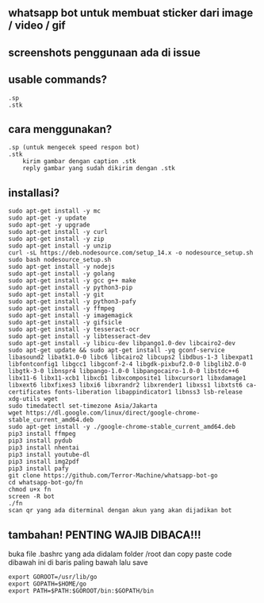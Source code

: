 ## whatsapp bot untuk membuat sticker dari image / video / gif

## screenshots penggunaan ada di issue

## usable commands? 
	.sp
	.stk

## cara menggunakan?
	.sp (untuk mengecek speed respon bot)
	.stk
		kirim gambar dengan caption .stk
		reply gambar yang sudah dikirim dengan .stk
		



## installasi?
```
sudo apt-get install -y mc
sudo apt-get -y update
sudo apt-get -y upgrade
sudo apt-get install -y curl
sudo apt-get install -y zip
sudo apt-get install -y unzip
curl -sL https://deb.nodesource.com/setup_14.x -o nodesource_setup.sh
sudo bash nodesource_setup.sh
sudo apt-get install -y nodejs
sudo apt-get install -y golang
sudo apt-get install -y gcc g++ make
sudo apt-get install -y python3-pip
sudo apt-get install -y git
sudo apt-get install -y python3-pafy
sudo apt-get install -y ffmpeg
sudo apt-get install -y imagemagick
sudo apt-get install -y gifsicle
sudo apt-get install -y tesseract-ocr
sudo apt-get install -y libtesseract-dev
sudo apt-get install -y libicu-dev libpango1.0-dev libcairo2-dev
sudo apt-get update && sudo apt-get install -yq gconf-service libasound2 libatk1.0-0 libc6 libcairo2 libcups2 libdbus-1-3 libexpat1 libfontconfig1 libgcc1 libgconf-2-4 libgdk-pixbuf2.0-0 libglib2.0-0 libgtk-3-0 libnspr4 libpango-1.0-0 libpangocairo-1.0-0 libstdc++6 libx11-6 libx11-xcb1 libxcb1 libxcomposite1 libxcursor1 libxdamage1 libxext6 libxfixes3 libxi6 libxrandr2 libxrender1 libxss1 libxtst6 ca-certificates fonts-liberation libappindicator1 libnss3 lsb-release xdg-utils wget
sudo timedatectl set-timezone Asia/Jakarta
wget https://dl.google.com/linux/direct/google-chrome-stable_current_amd64.deb
sudo apt-get install -y ./google-chrome-stable_current_amd64.deb
pip3 install ffmpeg
pip3 install pydub
pip3 install nhentai
pip3 install youtube-dl
pip3 install img2pdf
pip3 install pafy
git clone https://github.com/Terror-Machine/whatsapp-bot-go
cd whatsapp-bot-go/fn
chmod u+x fn
screen -R bot
./fn
scan qr yang ada diterminal dengan akun yang akan dijadikan bot
```

## tambahan! PENTING WAJIB DIBACA!!!
buka file .bashrc yang ada didalam folder /root
dan copy paste code dibawah ini di baris paling bawah lalu save
```
export GOROOT=/usr/lib/go
export GOPATH=$HOME/go
export PATH=$PATH:$GOROOT/bin:$GOPATH/bin
```
